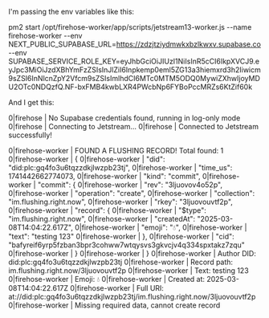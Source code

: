I'm passing the env variables like this:

pm2 start /opt/firehose-worker/app/scripts/jetstream13-worker.js --name firehose-worker --env NEXT_PUBLIC_SUPABASE_URL=https://zdzjtziydmwkxbzlkwxv.supabase.co --env SUPABASE_SERVICE_ROLE_KEY=eyJhbGciOiJIUzI1NiIsInR5cCI6IkpXVCJ9.eyJpc3MiOiJzdXBhYmFzZSIsInJlZiI6Inpkemp0eml5ZG13a3hiemxrd3h2Iiwicm9sZSI6InNlcnZpY2Vfcm9sZSIsImlhdCI6MTc0MTM5ODQ0MywiZXhwIjoyMDU2OTc0NDQzfQ.NF-bxFMB4kwbLXR4PWcbNp6FYBoPccMRZs6KtZif60k

And I get this:


0|firehose | No Supabase credentials found, running in log-only mode
0|firehose | Connecting to Jetstream...
0|firehose | Connected to Jetstream successfully!

0|firehose-worker  | FOUND A FLUSHING RECORD! Total found: 1
0|firehose-worker  | {
0|firehose-worker  |   "did": "did:plc:gq4fo3u6tqzzdkjlwzpb23tj",
0|firehose-worker  |   "time_us": 1741442662774073,
0|firehose-worker  |   "kind": "commit",
0|firehose-worker  |   "commit": {
0|firehose-worker  |     "rev": "3ljuovov4o52p",
0|firehose-worker  |     "operation": "create",
0|firehose-worker  |     "collection": "im.flushing.right.now",
0|firehose-worker  |     "rkey": "3ljuovouvtf2p",
0|firehose-worker  |     "record": {
0|firehose-worker  |       "$type": "im.flushing.right.now",
0|firehose-worker  |       "createdAt": "2025-03-08T14:04:22.617Z",
0|firehose-worker  |       "emoji": "💧",
0|firehose-worker  |       "text": "testing 123"
0|firehose-worker  |     },
0|firehose-worker  |     "cid": "bafyreif6yrp5fzban3bpr3cohww7wtqysvs3gkvcjv4q334spxtakz7zqu"
0|firehose-worker  |   }
0|firehose-worker  | }
0|firehose-worker  | Author DID: did:plc:gq4fo3u6tqzzdkjlwzpb23tj
0|firehose-worker  | Record path: im.flushing.right.now/3ljuovouvtf2p
0|firehose-worker  | Text: testing 123
0|firehose-worker  | Emoji: 💧
0|firehose-worker  | Created at: 2025-03-08T14:04:22.617Z
0|firehose-worker  | Full URI: at://did:plc:gq4fo3u6tqzzdkjlwzpb23tj/im.flushing.right.now/3ljuovouvtf2p
0|firehose-worker  | Missing required data, cannot create record

